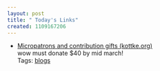 ```yaml
---
layout: post
title: " Today's Links"
created: 1109167206
---
```


<ul class="jotsBookmarks">

<li><a href="http://www.kottke.org/about/patron/support2005.html"><span class="jotsBookmarkTitle">Micropatrons and contribution gifts (kottke.org)</span></a>
<br><span class="jotsBookmarkDescription">wow must donate $40 by mid march!</span>
<br><span class="jotsBookmarkTags">Tags: <a href="http://www.jots.com/users/roland/blogs">blogs</a></span>
</li>

</ul>


